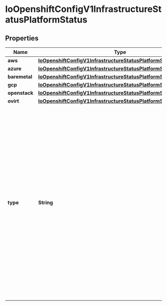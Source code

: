 
# IoOpenshiftConfigV1InfrastructureStatusPlatformStatus

## Properties
Name | Type | Description | Notes
------------ | ------------- | ------------- | -------------
**aws** | [**IoOpenshiftConfigV1InfrastructureStatusPlatformStatusAws**](IoOpenshiftConfigV1InfrastructureStatusPlatformStatusAws.md) |  |  [optional]
**azure** | [**IoOpenshiftConfigV1InfrastructureStatusPlatformStatusAzure**](IoOpenshiftConfigV1InfrastructureStatusPlatformStatusAzure.md) |  |  [optional]
**baremetal** | [**IoOpenshiftConfigV1InfrastructureStatusPlatformStatusBaremetal**](IoOpenshiftConfigV1InfrastructureStatusPlatformStatusBaremetal.md) |  |  [optional]
**gcp** | [**IoOpenshiftConfigV1InfrastructureStatusPlatformStatusGcp**](IoOpenshiftConfigV1InfrastructureStatusPlatformStatusGcp.md) |  |  [optional]
**openstack** | [**IoOpenshiftConfigV1InfrastructureStatusPlatformStatusOpenstack**](IoOpenshiftConfigV1InfrastructureStatusPlatformStatusOpenstack.md) |  |  [optional]
**ovirt** | [**IoOpenshiftConfigV1InfrastructureStatusPlatformStatusOvirt**](IoOpenshiftConfigV1InfrastructureStatusPlatformStatusOvirt.md) |  |  [optional]
**type** | **String** | type is the underlying infrastructure provider for the cluster. This value controls whether infrastructure automation such as service load balancers, dynamic volume provisioning, machine creation and deletion, and other integrations are enabled. If None, no infrastructure automation is enabled. Allowed values are \&quot;AWS\&quot;, \&quot;Azure\&quot;, \&quot;BareMetal\&quot;, \&quot;GCP\&quot;, \&quot;Libvirt\&quot;, \&quot;OpenStack\&quot;, \&quot;VSphere\&quot;, \&quot;oVirt\&quot;, and \&quot;None\&quot;. Individual components may not support all platforms, and must handle unrecognized platforms as None if they do not support that platform. |  [optional]



